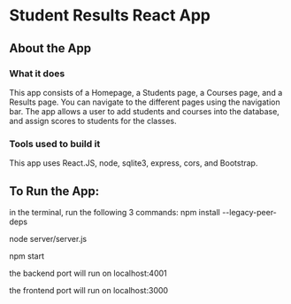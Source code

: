 # Student Results React App
## About the App
### What it does
This app consists of a Homepage, a Students page, a Courses page, and a Results page. You can navigate to the different pages using the navigation bar. The app allows a user to add students and courses into the database, and assign scores to students for the classes.
### Tools used to build it
This app uses React.JS, node, sqlite3, express, cors, and Bootstrap.

## To Run the App:
in the terminal, run the following 3 commands:
npm install --legacy-peer-deps

node server/server.js

npm start

the backend port will run on localhost:4001

the frontend port will run on localhost:3000

